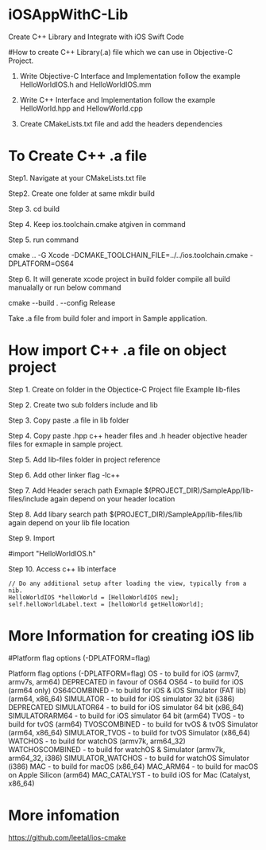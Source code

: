 # iOSAppWithC-Lib
Create C++ Library and Integrate with iOS Swift Code


#How to create C++ Library(.a) file which we can use in Objective-C Project.
1. Write Objective-C Interface and Implementation follow the example HelloWorldIOS.h and HelloWorldIOS.mm 
2. Write C++ Interface and Implementation follow the example HelloWorld.hpp and HellowWorld.cpp

3. Create CMakeLists.txt file and add the headers dependencies 



# To Create C++ .a file 

Step1. Navigate at your CMakeLists.txt file

Step2. Create one folder at same mkdir build 

Step 3. cd build

Step 4. Keep ios.toolchain.cmake atgiven in command

Step 5. run command 

cmake .. -G Xcode -DCMAKE_TOOLCHAIN_FILE=../../ios.toolchain.cmake -DPLATFORM=OS64

Step 6. It will generate xcode project in build folder compile all build manualally or run below command 

cmake --build . --config Release

Take .a file from build foler and import in Sample application.

# How import C++ .a file on object project

Step 1. Create on folder in the Objectice-C Project file Example lib-files 

Step 2. Create two sub folders include and lib

Step 3. Copy paste .a file in lib folder 

Step 4. Copy paste .hpp c++ header files and .h header objective header files for exmaple in sample project.

Step 5. Add lib-files folder in project reference 

Step 6. Add other linker flag -lc++

Step 7. Add Header serach path Exmaple $(PROJECT_DIR)/SampleApp/lib-files/include again depend on your header location 

Step 8. Add libary search path $(PROJECT_DIR)/SampleApp/lib-files/lib again depend on your lib file  location 

Step 9. Import 

#import "HelloWorldIOS.h"

Step 10. Access c++ lib interface  

    // Do any additional setup after loading the view, typically from a nib.
    HelloWorldIOS *helloWorld = [HelloWorldIOS new];
    self.helloWorldLabel.text = [helloWorld getHelloWorld];





# More Information for creating iOS lib 

#Platform flag options (-DPLATFORM=flag)

Platform flag options (-DPLATFORM=flag)
OS - to build for iOS (armv7, armv7s, arm64) DEPRECATED in favour of OS64
OS64 - to build for iOS (arm64 only)
OS64COMBINED - to build for iOS & iOS Simulator (FAT lib) (arm64, x86_64)
SIMULATOR - to build for iOS simulator 32 bit (i386) DEPRECATED
SIMULATOR64 - to build for iOS simulator 64 bit (x86_64)
SIMULATORARM64 - to build for iOS simulator 64 bit (arm64)
TVOS - to build for tvOS (arm64)
TVOSCOMBINED - to build for tvOS & tvOS Simulator (arm64, x86_64)
SIMULATOR_TVOS - to build for tvOS Simulator (x86_64)
WATCHOS - to build for watchOS (armv7k, arm64_32)
WATCHOSCOMBINED - to build for watchOS & Simulator (armv7k, arm64_32, i386)
SIMULATOR_WATCHOS - to build for watchOS Simulator (i386)
MAC - to build for macOS (x86_64)
MAC_ARM64 - to build for macOS on Apple Silicon (arm64)
MAC_CATALYST - to build iOS for Mac (Catalyst, x86_64)


# More infomation 

https://github.com/leetal/ios-cmake
